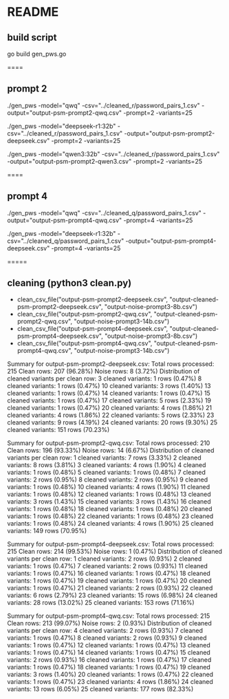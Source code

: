 # README
## build script
go build gen_pws.go

====

## prompt 2

./gen_pws -model="qwq" -csv="../cleaned_r/password_pairs_1.csv" -output="output-psm-prompt2-qwq.csv" -prompt=2 -variants=25

./gen_pws -model="deepseek-r1:32b" -csv="../cleaned_r/password_pairs_1.csv" -output="output-psm-prompt2-deepseek.csv" -prompt=2 -variants=25

./gen_pws -model="qwen3:32b" -csv="../cleaned_r/password_pairs_1.csv" -output="output-psm-prompt2-qwen3.csv" -prompt=2 -variants=25

====

## prompt 4

./gen_pws -model="qwq" -csv="../cleaned_q/password_pairs_1.csv" -output="output-psm-prompt4-qwq.csv" -prompt=4 -variants=25

./gen_pws -model="deepseek-r1:32b" -csv="../cleaned_q/password_pairs_1.csv" -output="output-psm-prompt4-deepseek.csv" -prompt=4 -variants=25

=====

## cleaning (python3 clean.py)
- clean_csv_file("output-psm-prompt2-deepseek.csv", "output-cleaned-psm-prompt2-deepseek.csv", "output-noise-prompt3-8b.csv")
- clean_csv_file("output-psm-prompt2-qwq.csv", "output-cleaned-psm-prompt2-qwq.csv", "output-noise-prompt3-14b.csv")
- clean_csv_file("output-psm-prompt4-deepseek.csv", "output-cleaned-psm-prompt4-deepseek.csv", "output-noise-prompt3-8b.csv")
- clean_csv_file("output-psm-prompt4-qwq.csv", "output-cleaned-psm-prompt4-qwq.csv", "output-noise-prompt3-14b.csv")


Summary for output-psm-prompt2-deepseek.csv:
  Total rows processed: 215
  Clean rows: 207 (96.28%)
  Noise rows: 8 (3.72%)
  Distribution of cleaned variants per clean row:
    3 cleaned variants: 1 rows (0.47%)
    8 cleaned variants: 1 rows (0.47%)
    10 cleaned variants: 3 rows (1.40%)
    13 cleaned variants: 1 rows (0.47%)
    14 cleaned variants: 1 rows (0.47%)
    15 cleaned variants: 1 rows (0.47%)
    17 cleaned variants: 5 rows (2.33%)
    19 cleaned variants: 1 rows (0.47%)
    20 cleaned variants: 4 rows (1.86%)
    21 cleaned variants: 4 rows (1.86%)
    22 cleaned variants: 5 rows (2.33%)
    23 cleaned variants: 9 rows (4.19%)
    24 cleaned variants: 20 rows (9.30%)
    25 cleaned variants: 151 rows (70.23%)

Summary for output-psm-prompt2-qwq.csv:
  Total rows processed: 210
  Clean rows: 196 (93.33%)
  Noise rows: 14 (6.67%)
  Distribution of cleaned variants per clean row:
    1 cleaned variants: 7 rows (3.33%)
    2 cleaned variants: 8 rows (3.81%)
    3 cleaned variants: 4 rows (1.90%)
    4 cleaned variants: 1 rows (0.48%)
    5 cleaned variants: 1 rows (0.48%)
    7 cleaned variants: 2 rows (0.95%)
    8 cleaned variants: 2 rows (0.95%)
    9 cleaned variants: 1 rows (0.48%)
    10 cleaned variants: 4 rows (1.90%)
    11 cleaned variants: 1 rows (0.48%)
    12 cleaned variants: 1 rows (0.48%)
    13 cleaned variants: 3 rows (1.43%)
    15 cleaned variants: 3 rows (1.43%)
    16 cleaned variants: 1 rows (0.48%)
    18 cleaned variants: 1 rows (0.48%)
    20 cleaned variants: 1 rows (0.48%)
    22 cleaned variants: 1 rows (0.48%)
    23 cleaned variants: 1 rows (0.48%)
    24 cleaned variants: 4 rows (1.90%)
    25 cleaned variants: 149 rows (70.95%)

Summary for output-psm-prompt4-deepseek.csv:
  Total rows processed: 215
  Clean rows: 214 (99.53%)
  Noise rows: 1 (0.47%)
  Distribution of cleaned variants per clean row:
    1 cleaned variants: 2 rows (0.93%)
    2 cleaned variants: 1 rows (0.47%)
    7 cleaned variants: 2 rows (0.93%)
    11 cleaned variants: 1 rows (0.47%)
    16 cleaned variants: 1 rows (0.47%)
    18 cleaned variants: 1 rows (0.47%)
    19 cleaned variants: 1 rows (0.47%)
    20 cleaned variants: 1 rows (0.47%)
    21 cleaned variants: 2 rows (0.93%)
    22 cleaned variants: 6 rows (2.79%)
    23 cleaned variants: 15 rows (6.98%)
    24 cleaned variants: 28 rows (13.02%)
    25 cleaned variants: 153 rows (71.16%)

Summary for output-psm-prompt4-qwq.csv:
  Total rows processed: 215
  Clean rows: 213 (99.07%)
  Noise rows: 2 (0.93%)
  Distribution of cleaned variants per clean row:
    4 cleaned variants: 2 rows (0.93%)
    7 cleaned variants: 1 rows (0.47%)
    8 cleaned variants: 2 rows (0.93%)
    9 cleaned variants: 1 rows (0.47%)
    12 cleaned variants: 1 rows (0.47%)
    13 cleaned variants: 1 rows (0.47%)
    14 cleaned variants: 1 rows (0.47%)
    15 cleaned variants: 2 rows (0.93%)
    16 cleaned variants: 1 rows (0.47%)
    17 cleaned variants: 1 rows (0.47%)
    18 cleaned variants: 1 rows (0.47%)
    19 cleaned variants: 3 rows (1.40%)
    20 cleaned variants: 1 rows (0.47%)
    22 cleaned variants: 1 rows (0.47%)
    23 cleaned variants: 4 rows (1.86%)
    24 cleaned variants: 13 rows (6.05%)
    25 cleaned variants: 177 rows (82.33%)